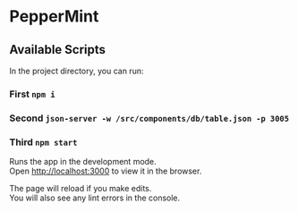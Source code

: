 # PepperMint

## Available Scripts

In the project directory, you can run:

### First `npm i`

### Second `json-server -w /src/components/db/table.json -p 3005`

### Third `npm start`

Runs the app in the development mode.<br />
Open [http://localhost:3000](http://localhost:3000) to view it in the browser.

The page will reload if you make edits.<br />
You will also see any lint errors in the console.
